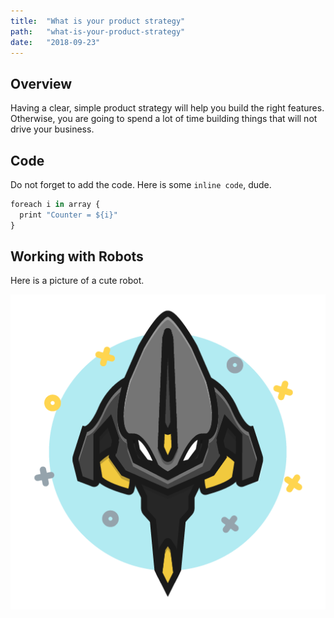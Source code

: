 ```yaml
---
title:  "What is your product strategy"
path:   "what-is-your-product-strategy"
date:   "2018-09-23"
---
```


## Overview
Having a clear, simple product strategy will help you build the right 
features. Otherwise, you are going to spend a lot of time building things
that will not drive your business.

## Code
Do not forget to add the code. Here is some `inline code`, dude.

```javascript
foreach i in array {
  print "Counter = ${i}"
}
```
## Working with Robots
Here is a picture of a cute robot.

<div>
  <img src="./icon_robots_8.png" alt="Icon Robot" />
</div>